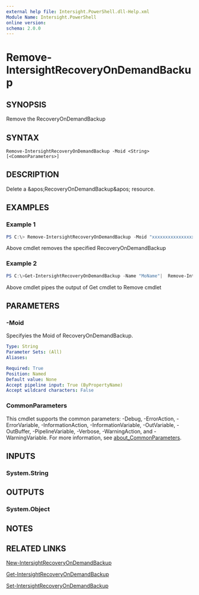 ```yaml
---
external help file: Intersight.PowerShell.dll-Help.xml
Module Name: Intersight.PowerShell
online version:
schema: 2.0.0
---
```


# Remove-IntersightRecoveryOnDemandBackup

## SYNOPSIS
Remove the RecoveryOnDemandBackup

## SYNTAX

```
Remove-IntersightRecoveryOnDemandBackup -Moid <String> [<CommonParameters>]
```

## DESCRIPTION
Delete a &amp;apos;RecoveryOnDemandBackup&amp;apos; resource.

## EXAMPLES

### Example 1
```powershell
PS C:\> Remove-IntersightRecoveryOnDemandBackup -Moid "xxxxxxxxxxxxxxxxxxxxxxxxxxx"
```
Above cmdlet removes the specified RecoveryOnDemandBackup 

### Example 2
```powershell
PS C:\>Get-IntersightRecoveryOnDemandBackup -Name "MoName"|  Remove-IntersightRecoveryOnDemandBackup
```
Above cmdlet pipes the output of Get cmdlet to Remove cmdlet

## PARAMETERS

### -Moid
Specifyies the Moid of RecoveryOnDemandBackup.

```yaml
Type: String
Parameter Sets: (All)
Aliases:

Required: True
Position: Named
Default value: None
Accept pipeline input: True (ByPropertyName)
Accept wildcard characters: False
```

### CommonParameters
This cmdlet supports the common parameters: -Debug, -ErrorAction, -ErrorVariable, -InformationAction, -InformationVariable, -OutVariable, -OutBuffer, -PipelineVariable, -Verbose, -WarningAction, and -WarningVariable. For more information, see [about_CommonParameters](http://go.microsoft.com/fwlink/?LinkID=113216).

## INPUTS

### System.String

## OUTPUTS

### System.Object
## NOTES

## RELATED LINKS

[New-IntersightRecoveryOnDemandBackup](./New-IntersightRecoveryOnDemandBackup.md)

[Get-IntersightRecoveryOnDemandBackup](./Get-IntersightRecoveryOnDemandBackup.md)

[Set-IntersightRecoveryOnDemandBackup](./Set-IntersightRecoveryOnDemandBackup.md)

